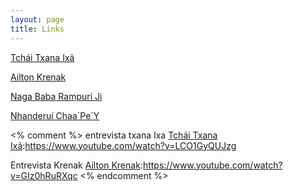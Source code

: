 ```yaml
---
layout: page
title: Links
---
```


[Tchái Txana Ixã]

[Ailton Krenak]

[Naga Baba Rampuri Ji]

[Nhanderuí Chaa´Pe´Y]

[Tchái Txana Ixã]:https://www.youtube.com/watch?v=xvwEU7d-8LU

[Ailton Krenak]:https://www.youtube.com/shorts/1FALODzvyVo

[Naga Baba Rampuri Ji]:https://www.youtube.com/watch?v=IFM-4slItSc

[Nhanderuí Chaa´Pe´Y]:https://www.youtube.com/watch?v=UakzF88KqiM

<% comment %>
entrevista txana Ixa
[Tchái Txana Ixã]:https://www.youtube.com/watch?v=LCO1GyQUJzg

Entrevista Krenak
[Ailton Krenak]:https://www.youtube.com/watch?v=GIz0hRuRXqc
<% endcomment %>



